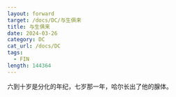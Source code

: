 ```yaml
---
layout: forward
target: /docs/DC/与生俱来
title: 与生俱来
date: 2024-03-26
category: DC
cat_url: /docs/DC
tags: 
  - FIN
length: 144364
---
```


六到十岁是分化的年纪，七岁那一年，哈尔长出了他的腺体。
